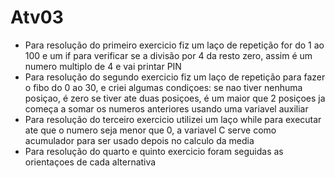 # Atv03
* Para resolução do primeiro exercicio fiz um laço de repetição for do 1 ao 100 e um if para verificar se a divisão por 4 da resto zero, assim é um numero multiplo de 4 e vai printar PIN
* Para resolução do segundo exercicio fiz um laço de repetição para fazer o fibo do 0 ao 30, e criei algumas condiçoes:
se nao tiver nenhuma posiçao, é zero
se tiver ate duas posiçoes, é um
maior que 2 posiçoes ja começa a somar os numeros anteriores usando uma variavel auxiliar
* Para resolução do terceiro exercicio utilizei um laço while para executar ate que o numero seja menor que 0, a variavel C serve como acumulador para ser usado depois no calculo da media
* Para resolução do quarto e quinto exercicio foram seguidas as orientaçoes de cada alternativa